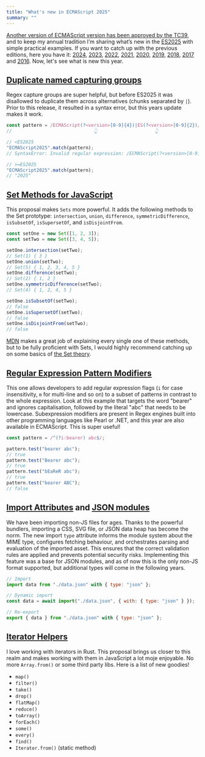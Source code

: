 ```yaml
---
title: "What's new in ECMAScript 2025"
summary: ""
---
```


[Another version of ECMAScript version has been approved by the TC39](https://ecma-international.org/news/ecma-international-approves-new-standards-11/), and to keep my annual tradition I’m sharing what’s new in the [ES2025](https://262.ecma-international.org/16.0/index.html) with simple practical examples. If you want to catch up with the previous editions, here you have it: [2024](/whats-new-in-ecmascript-2024/), [2023](/whats-new-in-ecmascript-2023/), [2022](/whats-new-in-ecmascript-2022/), [2021](/whats-new-in-ecmascript-2021/), [2020](/whats-new-in-ecmascript-2020/), [2019](/whats-new-in-ecmascript-2019/), [2018](/whats-new-in-ecmascript-2018/), [2017](/whats-new-in-ecmascript-2017/) and [2016](/whats-new-in-ecmascript-2016-es7/). Now, let's see what is new this year.

## [Duplicate named capturing groups](https://github.com/tc39/proposal-duplicate-named-capturing-groups?tab=readme-ov-file)

Regex capture groups are super helpful, but before ES2025 it was disallowed to duplicate them across alternatives (chunks separated by `|`). Prior to this release, it resulted in a syntax error, but this years update makes it work.

```js
const pattern = /ECMAScript(?<version>[0-9]{4})|ES(?<version>[0-9]{2})/;
//                              👆                     👆

// <ES2025
"ECMAScript2025".match(pattern);
// SyntaxError: Invalid regular expression: /ECMAScript(?<version>[0-9]{4})|ES(?<version>[0-9]{2})/: Duplicate capture group name

// >=ES2025
"ECMAScript2025".match(pattern);
// "2025"
```

## [Set Methods for JavaScript](https://github.com/tc39/proposal-set-methods?tab=readme-ov-file)

This proposal makes `Sets` more powerful. It adds the following methods to the Set prototype: `intersection`, `union`, `difference`, `symmetricDifference`, `isSubsetOf`, `isSupersetOf`, and `isDisjointFrom`.

```js
const setOne = new Set([1, 2, 3]);
const setTwo = new Set([3, 4, 5]);

setOne.intersection(setTwo);
// Set(1) { 3 }
setOne.union(setTwo);
// Set(5) { 1, 2, 3, 4, 5 }
setOne.difference(setTwo);
// Set(2) { 1, 2 }
setOne.symmetricDifference(setTwo);
// Set(4) { 1, 2, 4, 5 }

setOne.isSubsetOf(setTwo);
// false
setOne.isSupersetOf(setTwo);
// false
setOne.isDisjointFrom(setTwo);
// false
```

[MDN](https://developer.mozilla.org/en-US/docs/Web/JavaScript/Reference/Global_Objects/Set) makes a great job of explaining every single one of these methods, but to be fully proficient with Sets, I would highly recommend catching up on some basics of [the Set theory](https://en.wikipedia.org/wiki/Set_theory).

## [Regular Expression Pattern Modifiers](https://github.com/tc39/proposal-regexp-modifiers)

This one allows developers to add regular expression flags (`i` for case insensitivity, `m` for multi-line and so on) to a subset of patterns in contrast to the whole expression. Look at this example that targets the word "bearer" and ignores capitalisation, followed by the literal "abc" that needs to be lowercase. Subexpression modifiers are present in Regex engines built into other programming languages like Pearl or .NET, and this year are also available in ECMAScript. This is super useful!

```js
const pattern = /^(?i:bearer) abc$/;

pattern.test("bearer abc");
// true
pattern.test("Bearer abc");
// true
pattern.test("bEaReR abc");
// true
pattern.test("bearer ABC");
// false
```

## [Import Attributes](https://github.com/tc39/proposal-import-attributes) and [JSON modules](https://github.com/tc39/proposal-json-modules)

We have been importing non-JS files for ages. Thanks to the powerful bundlers, importing a CSS, SVG file, or JSON data heap has become the norm. The new import `type` attribute informs the module system about the MIME type, configures fetching behaviour, and orchestrates parsing and evaluation of the imported asset. This ensures that the correct validation rules are applied and prevents potential security risks. Implementing this feature was a base for JSON modules, and as of now this is the only non-JS format supported, but additional types will come in the following years.

```js
// Import
import data from "./data.json" with { type: "json" };

// Dynamic import
const data = await import("./data.json", { with: { type: "json" } });

// Re-export
export { data } from "./data.json" with { type: "json" };
```

## [Iterator Helpers](https://github.com/tc39/proposal-iterator-helpers)

I love working with iterators in Rust. This proposal brings us closer to this realm and makes working with them in JavaScript a lot moje enjoyable. No more `Array.from()` or some third party libs. Here is a list of new goodies!

- `map()`
- `filter()`
- `take()`
- `drop()`
- `flatMap()`
- `reduce()`
- `toArray()`
- `forEach()`
- `some()`
- `every()`
- `find()`
- `Iterator.from()` (static method)

